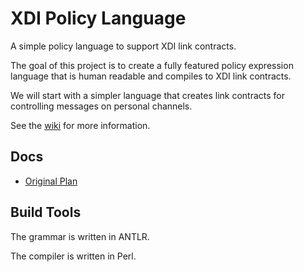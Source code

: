 # XDI Policy Language

A simple policy language to support XDI link contracts.

The goal of this project is to create a fully featured policy expression language that is human readable and compiles to XDI link contracts. 

We will start with a simpler language that creates link contracts for controlling messages on personal channels. 

See the [wiki](wiki) for more information. 

## Docs

* [Original Plan](docs/OriginalPlan.md)

## Build Tools

The grammar is written in ANTLR. 

The compiler is written in Perl. 

